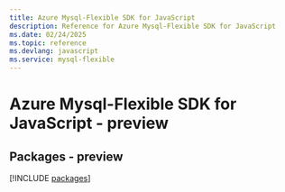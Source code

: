 ```yaml
---
title: Azure Mysql-Flexible SDK for JavaScript
description: Reference for Azure Mysql-Flexible SDK for JavaScript
ms.date: 02/24/2025
ms.topic: reference
ms.devlang: javascript
ms.service: mysql-flexible
---
```

# Azure Mysql-Flexible SDK for JavaScript - preview
## Packages - preview
[!INCLUDE [packages](mysql-flexible-index.md)]